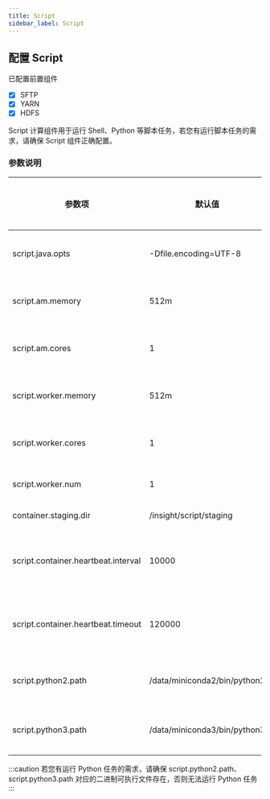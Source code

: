 ```yaml
---
title: Script
sidebar_label: Script
---
```


## 配置 Script
已配置前置组件
- [x] SFTP
- [x] YARN
- [x] HDFS

Script 计算组件用于运行 Shell、Python 等脚本任务，若您有运行脚本任务的需求，请确保 Script 组件正确配置。

### 参数说明

| 参数项                    | 默认值                                   | 说明                                                  | 是否必填 |
| ------------------------ | ---------------------------------------  | ---------------------------------------------------- | ------- |
| script.java.opts         | -Dfile.encoding=UTF-8                    | script container jvm 扩展参数                         | 是       |
| script.am.memory         | 512m                                     | am container 使用的内存量                              | 是      |
| script.am.cores          | 1                                        | am container 使用的 cpu 核数                           | 是      |
| script.worker.memory     | 512m                                     | work container 使用的内存量                            | 是      |
| script.worker.cores      | 1                                        | work container 使用的 cpu 核数                         | 是      |
| script.worker.num        | 1                                        | work container 实例数量                                | 是       |
| container.staging.dir    | /insight/script/staging                  | 任务临时文件路径                                        | 是       |
| script.container.heartbeat.interval           | 10000               | am 和 work 之间的心跳间隔，单位毫秒                      | 是      |
| script.container.heartbeat.timeout            |  120000             | am 和 work 之间的心跳超时时间，单位毫秒                           | 是       |
| script.python2.path      | /data/miniconda2/bin/python2             | python2.x 二进制可执行文件地址                                | 是       |
| script.python3.path      | /data/miniconda3/bin/python3             | python3.x 二进制可执行文件地址                                 | 是       |

:::caution
 若您有运行 Python 任务的需求，请确保 script.python2.path、script.python3.path 对应的二进制可执行文件存在，否则无法运行 Python 任务
:::